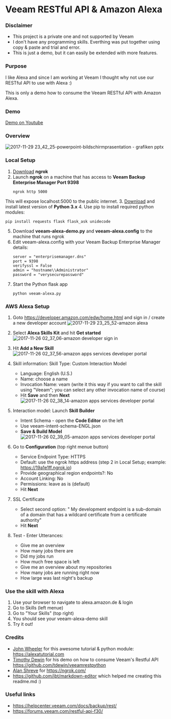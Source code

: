 # Veeam RESTful API & Amazon Alexa

### Disclaimer
* This project is a private one and not supported by Veeam
* I don't have any programming skills. Everthing was put together using copy & paste and trial and error.
* This is just a demo, but it can easily be extended with more features.

### Purpose
I like Alexa and since I am working at Veeam I thought why not use our RESTful API to use with Alexa :)

This is only a demo how to consume the Veeam RESTful API with Amazon Alexa.

### Demo
[Demo on Youtube](https://www.youtube.com)
### Overview
![2017-11-29 23_42_25-powerpoint-bildschirmprasentation - grafiken pptx](https://user-images.githubusercontent.com/34011056/33403030-05720f88-d55f-11e7-9f3b-d4d0163d0f69.png)

### Local Setup

 1. [Download](https://ngrok.com/download) **ngrok**
 2. Launch **ngrok** on a machine that has access to **Veeam Backup Enterprise Manager Port 9398**
    ```
    ngrok http 5000
    ```
This will expose localhost:5000 to the public internet.
3. [Download](https://www.python.org/downloads/) and install latest version of **Python 3.x**
4. Use pip to install required python modules:
   ```
   pip install requests flask flask_ask unidecode
   ```
5. Download **veeam-alexa-demo.py** and **veeam-alexa.config** to the machine that runs ngrok
6. Edit veeam-alexa.config with your Veeam Backup Enterprise Manager details:
   ```
   server = "enterprisemanager.dns"
   port = 9398
   verifyssl = False
   admin = "hostname\\Administrator"
   password = "verysecurepassword"
   ```
 7. Start the Python flask app
    ```
    python veeam-alexa.py
    ```

### AWS Alexa Setup

1. Goto https://developer.amazon.com/edw/home.html and sign in / create a new developer account
   ![2017-11-29 23_25_52-amazon alexa](https://user-images.githubusercontent.com/34011056/33402429-d47bb76e-d55c-11e7-9f3b-5e9412f2d68a.png)
2. Select **Alexa Skills Kit** and hit **Get started**
   ![2017-11-26 02_37_06-amazon developer sign in](https://user-images.githubusercontent.com/34011056/33530521-3186f064-d881-11e7-8b35-8e8f1b395df5.png)
3. Hit **Add a New Skill**
   ![2017-11-26 02_37_56-amazon apps services developer portal](https://user-images.githubusercontent.com/34011056/33530557-781c6b44-d881-11e7-8cdb-bc9e4b5a826c.png)
4. Skill information:
   Skill Type:  Custom Interaction Model
   * Language: English (U.S.)
   * Name: choose a name
   * Invocation Name: veam (write it this way if you want to call the skill using "Veeam"; you can select any other invocation name of course)
   * Hit **Save** and then **Next**
   ![2017-11-26 02_38_14-amazon apps services developer portal](https://user-images.githubusercontent.com/34011056/33530527-3d0b8878-d881-11e7-8f6c-0ad464692003.png)

5. Interaction model: Launch **Skill Builder**
	* Intent Schema - open the **Code Editor** on the left
	* Use veeam-intent-schema-ENGL.json
	* **Save & Build Model**
	![2017-11-26 02_39_05-amazon apps services developer portal](https://user-images.githubusercontent.com/34011056/33530528-406f303c-d881-11e7-9f7a-eb0cb61326c5.png)
6. Go to **Configuration** (top right menue button)
   * Service Endpoint Type: HTTPS
   * Default: use the ngrok https address (step 2 in Local Setup; example: https://19a1e1ff.ngrok.io)
   * Provide geographical region endpoints?: No
   * Account Linking: No
   * Permissions: leave as is (default)
   * Hit **Next**
7. SSL Certificate
	* Select second option: " My development endpoint is a sub-domain of a domain that has a wildcard certificate from a certificate authority"
	* Hit **Next**
8. Test - Enter Utterances:
	* Give me an overview
	* How many jobs there are
	* Did my jobs run
	* How much free space is left
	* Give me an overview about my repositories
	* How many jobs are running right now
	* How large was last night's backup

### Use the skill with Alexa

1. Use your browser to navigate to alexa.amazon.de & login
2. Go to Skills (left menue)
3. Go to "Your Skills" (top right)
4. You should see your veeam-alexa-demo skill
5. Try it out!


### Credits
* [John Wheeler](https://developer.amazon.com/de/alexa/champions/john-wheeler) for this awesome tutorial & python module: https://alexatutorial.com
* [Timothy Dewin](https://twitter.com/tdewin) for his demo on how to consume Veeam's Restful API https://github.com/tdewin/veeamrestpython
* [Alan Shreve](https://twitter.com/inconshreveable) for https://ngrok.com/
* https://github.com/jbt/markdown-editor which helped me creating this readme.md :)

### Useful links
* https://helpcenter.veeam.com/docs/backup/rest/
* https://forums.veeam.com/restful-api-f30/

